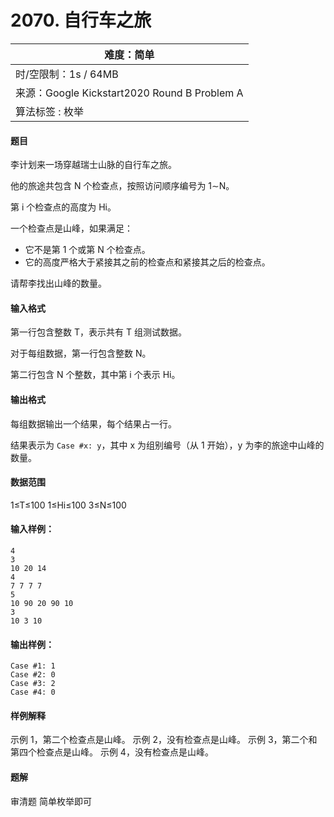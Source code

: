 # 2070. 自行车之旅

| 难度：**简单**                               |
| -------------------------------------------- |
| 时/空限制：1s / 64MB                         |
| 来源：Google Kickstart2020 Round B Problem A |
| 算法标签 : 枚举                                 |

#### 题目

李计划来一场穿越瑞士山脉的自行车之旅。

他的旅途共包含 N 个检查点，按照访问顺序编号为 1∼N。

第 i 个检查点的高度为 Hi。

一个检查点是山峰，如果满足：

- 它不是第 1 个或第 N 个检查点。
- 它的高度严格大于紧接其之前的检查点和紧接其之后的检查点。

请帮李找出山峰的数量。

#### 输入格式

第一行包含整数 T，表示共有 T 组测试数据。

对于每组数据，第一行包含整数 N。

第二行包含 N 个整数，其中第 i 个表示 Hi。

#### 输出格式

每组数据输出一个结果，每个结果占一行。

结果表示为 `Case #x: y`，其中 x 为组别编号（从 1 开始），y 为李的旅途中山峰的数量。

#### 数据范围

1≤T≤100
1≤Hi≤100
3≤N≤100

#### 输入样例：

```
4
3
10 20 14
4
7 7 7 7
5
10 90 20 90 10
3
10 3 10
```

#### 输出样例：

```
Case #1: 1
Case #2: 0
Case #3: 2
Case #4: 0
```

#### 样例解释

示例 1，第二个检查点是山峰。
示例 2，没有检查点是山峰。
示例 3，第二个和第四个检查点是山峰。
示例 4，没有检查点是山峰。

#### 题解

审清题
简单枚举即可